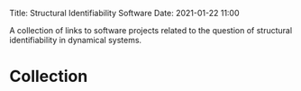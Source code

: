 Title: Structural Identifiability Software
Date: 2021-01-22 11:00

A collection of links to software projects related to the question of structural identifiability in dynamical systems.

# Collection
